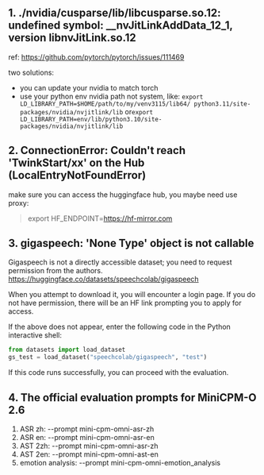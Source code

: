 

## 1.  ./nvidia/cusparse/lib/libcusparse.so.12: undefined symbol: __nvJitLinkAddData_12_1, version libnvJitLink.so.12

ref:
https://github.com/pytorch/pytorch/issues/111469

two solutions:
- you can update your nvidia to match torch
- use your python env nvidia path not system, like: `export LD_LIBRARY_PATH=$HOME/path/to/my/venv3115/lib64/
python3.11/site-packages/nvidia/nvjitlink/lib` or`export LD_LIBRARY_PATH=env/lib/python3.10/site-packages/nvidia/nvjitlink/lib`

## 2. ConnectionError: Couldn't reach 'TwinkStart/xx' on the Hub (LocalEntryNotFoundError)

make sure you can access the huggingface hub, you maybe need use proxy:

> export HF_ENDPOINT=https://hf-mirror.com


## 3. gigaspeech: 'None Type' object is not callable

Gigaspeech is not a directly accessible dataset; you need to request permission from the authors.
https://huggingface.co/datasets/speechcolab/gigaspeech

When you attempt to download it, you will encounter a login page. If you do not have permission, there will be an HF link prompting you to apply for access.

If the above does not appear, enter the following code in the Python interactive shell:

```python
from datasets import load_dataset
gs_test = load_dataset("speechcolab/gigaspeech", "test")
```

If this code runs successfully, you can proceed with the evaluation.

## 4. The official evaluation prompts for MiniCPM-O 2.6

1. ASR zh: --prompt mini-cpm-omni-asr-zh
2. ASR en: --prompt mini-cpm-omni-asr-en
3. AST 2zh: --prompt mini-cpm-omni-asr-zh
4. AST 2en: --prompt mini-cpm-omni-ast-en
5. emotion analysis: --prompt mini-cpm-omni-emotion_analysis

